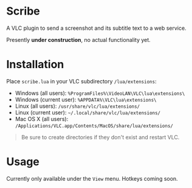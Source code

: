 # Scribe

A VLC plugin to send a screenshot and its subtitle text to a web service.

Presently **under construction**, no actual functionality yet.

# Installation

Place `scribe.lua` in your VLC subdirectory `/lua/extensions`:

* Windows (all users): `%ProgramFiles%\VideoLAN\VLC\lua\extensions\`
* Windows (current user): `%APPDATA%\VLC\lua\extensions\`
* Linux (all users): `/usr/share/vlc/lua/extensions/`
* Linux (current user): `~/.local/share/vlc/lua/extensions/`
* Mac OS X (all users): `/Applications/VLC.app/Contents/MacOS/share/lua/extensions/`

> Be sure to create directories if they don't exist and restart VLC.

# Usage

Currently only available under the `View` menu. Hotkeys coming soon.
